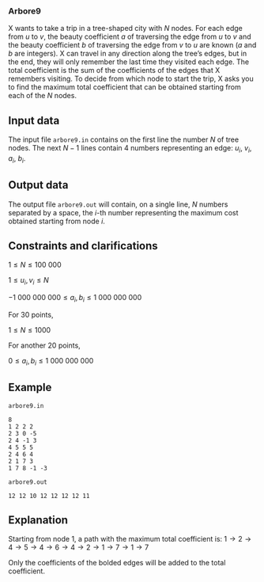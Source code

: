 ### Arbore9

X wants to take a trip in a tree-shaped city with $N$ nodes. For each edge from $u$ to $v$, the beauty coefficient $a$ of traversing the edge from $u$ to $v$ and the beauty coefficient $b$ of traversing the edge from $v$ to $u$ are known ($a$ and $b$ are integers). X can travel in any direction along the tree’s edges, but in the end, they will only remember the last time they visited each edge. The total coefficient is the sum of the coefficients of the edges that X remembers visiting. To decide from which node to start the trip, X asks you to find the maximum total coefficient that can be obtained starting from each of the $N$ nodes.

## Input data

The input file `arbore9.in` contains on the first line the number $N$ of tree nodes. The next $N-1$ lines contain 4 numbers representing an edge: $u_i$, $v_i$, $a_i$, $b_i$.

## Output data

The output file `arbore9.out` will contain, on a single line, $N$ numbers separated by a space, the $i$-th number representing the maximum cost obtained starting from node $i$.

## Constraints and clarifications

$1 \leq N \leq 100\ 000$

$1 \leq u_i , v_i \leq N$

$-1\ 000\ 000\ 000 \leq a_i , b_i \leq 1\ 000\ 000\ 000$

For 30 points,

$1 \leq N \leq 1000$

For another 20 points,

$0 \leq a_i , b_i \leq 1\ 000\ 000\ 000$

## Example

`arbore9.in`
```
8
1 2 2 2
2 3 0 -5
2 4 -1 3
4 5 5 5
2 4 6 4
2 1 7 3
1 7 8 -1 -3
```

`arbore9.out`
```
12 12 10 12 12 12 12 11
```

## Explanation

Starting from node $1$, a path with the maximum total coefficient is: $1 \rightarrow 2 \rightarrow 4 \rightarrow 5 \rightarrow 4 \rightarrow 6 \rightarrow 4 \rightarrow 2 \rightarrow 1 \rightarrow 7 \rightarrow 1 \rightarrow 7$

Only the coefficients of the bolded edges will be added to the total coefficient.
